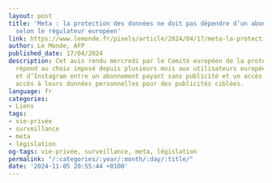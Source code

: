 ```yaml
---
layout: post
title: 'Meta : la protection des données ne doit pas dépendre d’un abonnement payant,
  selon le régulateur européen'
link: https://www.lemonde.fr/pixels/article/2024/04/17/meta-la-protection-des-donnees-ne-doit-pas-dependre-d-un-abonnement-payant-selon-le-regulateur-europeen_6228396_4408996.html
author: Le Monde, AFP
published_date: 17/04/2024
description: Cet avis rendu mercredi par le Comité européen de la protection des données
  répond au choix imposé depuis plusieurs mois aux utilisateurs européens de Facebook
  et d’Instagram entre un abonnement payant sans publicité et un accès gratuit donnant
  accès à leurs données personnelles pour des publicités ciblées.
language: fr
categories:
- Liens
tags:
- vie-privée
- surveillance
- meta
- législation
og-tags: vie-privée, surveillance, meta, législation
permalink: "/:categories/:year/:month/:day/:title/"
date: '2024-11-05 20:55:44 +0100'
---
```

